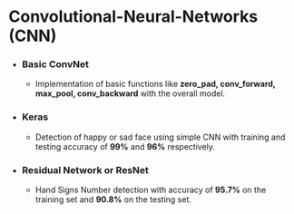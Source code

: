 # Convolutional-Neural-Networks (CNN)

* ### Basic ConvNet
   * Implementation of basic functions like **zero_pad, conv_forward, max_pool, conv_backward** with the overall model.
* ### Keras
   * Detection of happy or sad face using simple CNN with training and testing accuracy of **99%** and **96%** respectively.
* ### Residual Network or ResNet
   * Hand Signs Number detection with accuracy of **95.7%** on the training set and **90.8%** on the testing set.  

